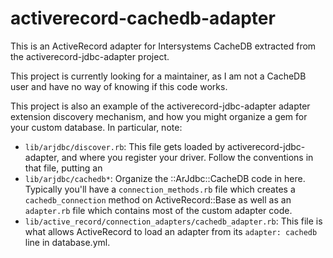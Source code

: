 activerecord-cachedb-adapter
===========================

This is an ActiveRecord adapter for Intersystems CacheDB extracted
from the activerecord-jdbc-adapter project.

This project is currently looking for a maintainer, as I am not a
CacheDB user and have no way of knowing if this code works.

This project is also an example of the activerecord-jdbc-adapter
adapter extension discovery mechanism, and how you might organize a
gem for your custom database. In particular, note:

- `lib/arjdbc/discover.rb`: This file gets loaded by
  activerecord-jdbc-adapter, and where you register your driver.
  Follow the conventions in that file, putting an 
- `lib/arjdbc/cachedb*`: Organize the ::ArJdbc::CacheDB code in here.
  Typically you'll have a `connection_methods.rb` file which creates a
  `cachedb_connection` method on ActiveRecord::Base as well as an
  `adapter.rb` file which contains most of the custom adapter code.
- `lib/active_record/connection_adapters/cachedb_adapter.rb`: This
  file is what allows ActiveRecord to load an adapter from its
  `adapter: cachedb` line in database.yml.

